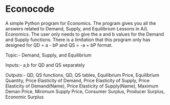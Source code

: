 # Econocode
A simple Python program for Economics. The program gives you all the answers related to Demand, Supply, and Equilibrium Lessons in A/L Economics. The user only needs to give the a and b values for the Demand and Supply functions. There is a limitation that this program only has designed for QD = a - bP and QS = -a + bP format.  

Topic:- Demand, Supply, and Equilibrium

Inputs:- 
a,b for QD and QS separately 

Outputs:-
QD, QS functions,
QD, QS tables,
Equilibrium Price,
Equilibrium Quantity,
Price Elasticity of Demand,
Price Elasticity of Supply,
Price Elasticity of Demand(Name),
Price Elasticity of Supply(Name),
Maximum Deman Price,
Minimum Supply Price,
Consumer Surplus,
Producer Surplus,
Economic Surplus
